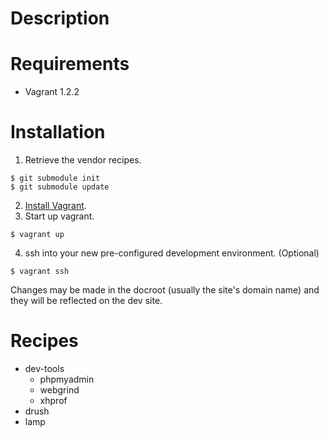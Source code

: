 # Description
# Requirements

* Vagrant 1.2.2

# Installation

1. Retrieve the vendor recipes.

```
$ git submodule init
$ git submodule update
```

2. [Install Vagrant](http://docs.vagrantup.com/v2/installation/index.html).
3. Start up vagrant.

```
$ vagrant up
```

4. ssh into your new pre-configured development environment. (Optional)

```
$ vagrant ssh
```

Changes may be made in the docroot (usually the site's domain name) and they will
be reflected on the dev site.

# Recipes

* dev-tools
    - phpmyadmin
    - webgrind
    - xhprof
* drush
* lamp
